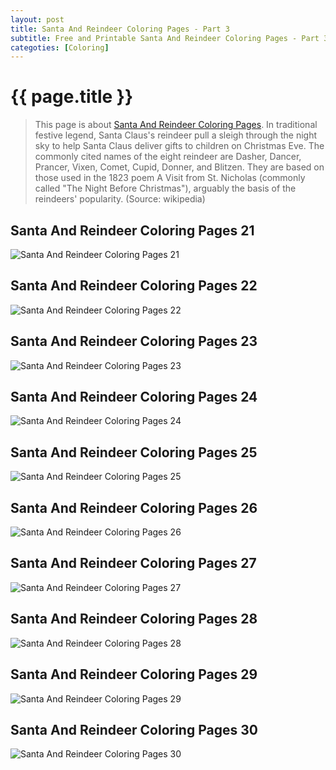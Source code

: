 ```yaml
---
layout: post
title: Santa And Reindeer Coloring Pages - Part 3
subtitle: Free and Printable Santa And Reindeer Coloring Pages - Part 3
categoties: [Coloring]
---
```

{{ page.title }}
================
> This page is about [Santa And Reindeer Coloring Pages](https://hoanghabelle.github.io/). In traditional festive legend, Santa Claus's reindeer pull a sleigh through the night sky to help Santa Claus deliver gifts to children on Christmas Eve. The commonly cited names of the eight reindeer are Dasher, Dancer, Prancer, Vixen, Comet, Cupid, Donner, and Blitzen. They are based on those used in the 1823 poem A Visit from St. Nicholas (commonly called "The Night Before Christmas"), arguably the basis of the reindeers' popularity. (Source: wikipedia)

## Santa And Reindeer Coloring Pages 21
![Santa And Reindeer Coloring Pages 21](https://hoanghabelle.github.io/img/Santa-And-Reindeer-Coloring-Pages%20(21).jpg "Santa And Reindeer Coloring Pages 21")

## Santa And Reindeer Coloring Pages 22
![Santa And Reindeer Coloring Pages 22](https://hoanghabelle.github.io/img/Santa-And-Reindeer-Coloring-Pages%20(22).jpg "Santa And Reindeer Coloring Pages 22")

## Santa And Reindeer Coloring Pages 23
![Santa And Reindeer Coloring Pages 23](https://hoanghabelle.github.io/img/Santa-And-Reindeer-Coloring-Pages%20(23).jpg "Santa And Reindeer Coloring Pages 23")

## Santa And Reindeer Coloring Pages 24
![Santa And Reindeer Coloring Pages 24](https://hoanghabelle.github.io/img/Santa-And-Reindeer-Coloring-Pages%20(24).jpg "Santa And Reindeer Coloring Pages 24")

<script async src="//pagead2.googlesyndication.com/pagead/js/adsbygoogle.js"></script><ins class="adsbygoogle" style="display:block" data-ad-format="fluid" data-ad-layout-key="-8i+1w-dq+e9+ft" data-ad-client="ca-pub-6753140515841889" data-ad-slot="6190446671"></ins> <script> (adsbygoogle = window.adsbygoogle || []).push({}); </script>

## Santa And Reindeer Coloring Pages 25
![Santa And Reindeer Coloring Pages 25](https://hoanghabelle.github.io/img/Santa-And-Reindeer-Coloring-Pages%20(25).jpg "Santa And Reindeer Coloring Pages 25")

## Santa And Reindeer Coloring Pages 26
![Santa And Reindeer Coloring Pages 26](https://hoanghabelle.github.io/img/Santa-And-Reindeer-Coloring-Pages%20(26).jpg "Santa And Reindeer Coloring Pages 26")

## Santa And Reindeer Coloring Pages 27
![Santa And Reindeer Coloring Pages 27](https://hoanghabelle.github.io/img/Santa-And-Reindeer-Coloring-Pages%20(27).jpg "Santa And Reindeer Coloring Pages 27")

## Santa And Reindeer Coloring Pages 28
![Santa And Reindeer Coloring Pages 28](https://hoanghabelle.github.io/img/Santa-And-Reindeer-Coloring-Pages%20(28).jpg "Santa And Reindeer Coloring Pages 28")

<script async src="//pagead2.googlesyndication.com/pagead/js/adsbygoogle.js"></script><ins class="adsbygoogle" style="display:block" data-ad-format="fluid" data-ad-layout-key="-8i+1w-dq+e9+ft" data-ad-client="ca-pub-6753140515841889" data-ad-slot="6190446671"></ins> <script> (adsbygoogle = window.adsbygoogle || []).push({}); </script>

## Santa And Reindeer Coloring Pages 29
![Santa And Reindeer Coloring Pages 29](https://hoanghabelle.github.io/img/Santa-And-Reindeer-Coloring-Pages%20(29).jpg "Santa And Reindeer Coloring Pages 29")

## Santa And Reindeer Coloring Pages 30
![Santa And Reindeer Coloring Pages 30](https://hoanghabelle.github.io/img/Santa-And-Reindeer-Coloring-Pages%20(30).jpg "Santa And Reindeer Coloring Pages 30")

